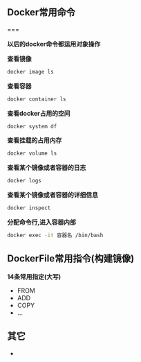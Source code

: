 ## Docker常用命令

===

__以后的docker命令都运用对象操作__

**查看镜像**
```bash
docker image ls
```
**查看容器**
```bash
docker container ls
```
**查看docker占用的空间**
```bash
docker system df
```
**查看挂载的占用内存**
```bash
docker volume ls
```
**查看某个镜像或者容器的日志**
```bash
docker logs
```
**查看某个镜像或者容器的详细信息**
```bash
docker inspect
```
**分配命令行,进入容器内部**
```bash
docker exec -it 容器名 /bin/bash
```

## DockerFile常用指令(构建镜像)

**14条常用指定(大写)**

- FROM
- ADD
- COPY
- ...

## 其它

- 
